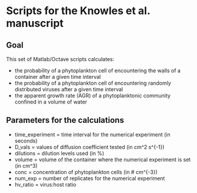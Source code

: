 # Scripts for the Knowles et al. manuscript 
## Goal
This set of Matlab/Octave scripts calculates: 
- the probability of a phytoplankton cell of encountering the walls of a container after a given time interval
- the probability of a phytoplankton cell of encountering randomly distributed viruses after a given time interval
- the apparent growth rate (AGR) of a phytoplanktonic community confined in a volume of water 

## Parameters for the calculations

- time_experiment = time interval for the numerical experiment (in seconds)
- D_vals = values of diffusion coefficient tested (in cm^2 s^{-1})
- dilutions = dilution levels used (in %)
- volume = volume of the container where the numerical experiment is set (in cm^3) 
- conc = concentration of phytoplankton cells (in # cm^{-3})
- num_exp = number of replicates for the numerical experiment 
- hv_ratio = virus:host ratio 



